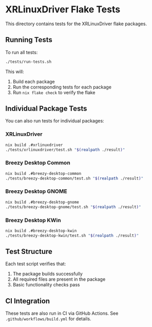 # XRLinuxDriver Flake Tests

This directory contains tests for the XRLinuxDriver flake packages.

## Running Tests

To run all tests:

```bash
./tests/run-tests.sh
```

This will:
1. Build each package
2. Run the corresponding tests for each package
3. Run `nix flake check` to verify the flake

## Individual Package Tests

You can also run tests for individual packages:

### XRLinuxDriver

```bash
nix build .#xrlinuxdriver
./tests/xrlinuxdriver/test.sh "$(realpath ./result)"
```

### Breezy Desktop Common

```bash
nix build .#breezy-desktop-common
./tests/breezy-desktop-common/test.sh "$(realpath ./result)"
```

### Breezy Desktop GNOME

```bash
nix build .#breezy-desktop-gnome
./tests/breezy-desktop-gnome/test.sh "$(realpath ./result)"
```

### Breezy Desktop KWin

```bash
nix build .#breezy-desktop-kwin
./tests/breezy-desktop-kwin/test.sh "$(realpath ./result)"
```

## Test Structure

Each test script verifies that:
1. The package builds successfully
2. All required files are present in the package
3. Basic functionality checks pass

## CI Integration

These tests are also run in CI via GitHub Actions. See `.github/workflows/build.yml` for details.